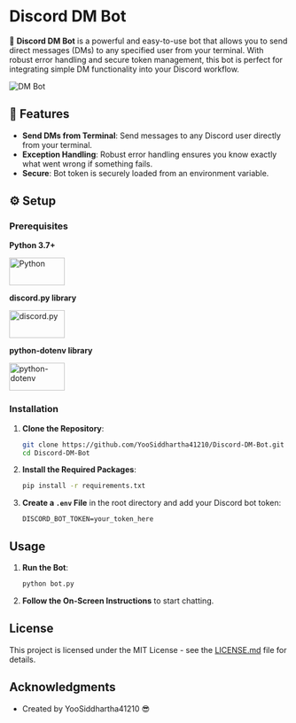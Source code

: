 
# Discord DM Bot

🚀 **Discord DM Bot** is a powerful and easy-to-use bot that allows you to send direct messages (DMs) to any specified user from your terminal. With robust error handling and secure token management, this bot is perfect for integrating simple DM functionality into your Discord workflow.

![DM Bot](https://github.com/YooSiddhartha41210/Discord-DM-Bot/assets/banner.png) <!-- Placeholder for image -->

## 🌟 Features

- **Send DMs from Terminal**: Send messages to any Discord user directly from your terminal.
- **Exception Handling**: Robust error handling ensures you know exactly what went wrong if something fails.
- **Secure**: Bot token is securely loaded from an environment variable.

## ⚙️ Setup

### Prerequisites

<div>
    <p><strong>Python 3.7+</strong></p>
    <img src="https://upload.wikimedia.org/wikipedia/commons/c/c3/Python-logo-notext.svg" alt="Python" width="100" height="50">
</div>
<div>
    <p><strong>discord.py library</strong></p>
    <img src="https://cdn.discordapp.com/icons/336642139381301249/1b6f8dce504e0c27f7d54511a823cb63.png" alt="discord.py" width="100" height="50">
</div>
<div>
    <p><strong>python-dotenv library</strong></p>
    <img src="https://avatars.githubusercontent.com/u/44757126?s=200&v=4" alt="python-dotenv" width="100" height="50">
</div>

### Installation

1. **Clone the Repository**:
   ```bash
   git clone https://github.com/YooSiddhartha41210/Discord-DM-Bot.git
   cd Discord-DM-Bot
   ```

2. **Install the Required Packages**:
   ```bash
   pip install -r requirements.txt
   ```

3. **Create a `.env` File** in the root directory and add your Discord bot token:
   ```plaintext
   DISCORD_BOT_TOKEN=your_token_here
   ```

## Usage

1. **Run the Bot**:
   ```bash
   python bot.py
   ```

2. **Follow the On-Screen Instructions** to start chatting.

## License

This project is licensed under the MIT License - see the [LICENSE.md](LICENSE.md) file for details.

## Acknowledgments

- Created by YooSiddhartha41210 😎
```


